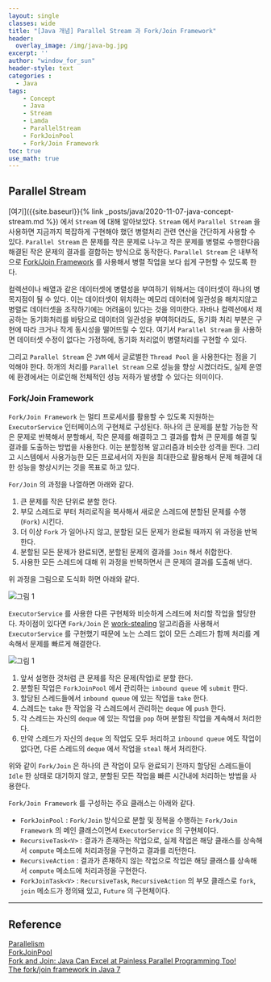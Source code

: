 ```yaml
--- 
layout: single
classes: wide
title: "[Java 개념] Parallel Stream 과 Fork/Join Framework"
header:
  overlay_image: /img/java-bg.jpg
excerpt: ''
author: "window_for_sun"
header-style: text
categories :
  - Java
tags:
    - Concept
    - Java
    - Stream
    - Lamda
    - ParallelStream
    - ForkJoinPool
    - Fork/Join Framework
toc: true
use_math: true
---  
```




















## Parallel Stream
[여기]({{site.baseurl}}{% link _posts/java/2020-11-07-java-concept-stream.md %})
에서 `Stream` 에 대해 알아보았다. 
`Stream` 에서 `Parallel Stream` 을 사용하면 지금까지 복잡하게 구현해야 했던 
병렬처리 관련 연산을 간단하게 사용할 수 있다. 
`Parallel Stream` 은 문제를 작은 문제로 나누고 작은 문제를 병렬로 수행한다음 
해결된 작은 문제의 결과를 결합하는 방식으로 동작한다. 
`Parallel Stream` 은 내부적으로 [Fork/Join Framework](https://docs.oracle.com/javase/tutorial/essential/concurrency/forkjoin.html)
를 사용해서 병렬 작업을 보다 쉽게 구현할 수 있도록 한다.  

컬렉션이나 배열과 같은 데이터셋에 병렬성을 부여하기 위해서는 데이터셋이 하나의 병목지점이 될 수 있다. 
이는 데이터셋이 위치하는 메모리 데이터에 일관성을 해치지않고 병렬로 데이터셋을 조작하기에는 어려움이 있다는 것을 의미한다. 
자바나 컬렉션에서 제공하는 동기화처리를 바탕으로 데이터의 일관성을 부여하더라도, 
동기화 처리 부분은 구현에 따라 크거나 작게 동시성을 떨어뜨릴 수 있다. 
여기서 `Parallel Stream` 을 사용하면 데이터셋 수정이 없다는 가정하에, 
동기화 처리없이 병렬처리를 구현할 수 있다.  

그리고 `Parallel Stream` 은 `JVM` 에서 글로벌한 `Thread Pool` 을 사용한다는 점을 기억해야 한다. 
하개의 처리를 `Parallel Stream` 으로 성능을 향상 시켰더라도, 
실제 운영에 환경에서는 이로인해 전체적인 성능 저하가 발생할 수 있다는 의미이다.  


### Fork/Join Framework
`Fork/Join Framework` 는 멀티 프로세서를 활용할 수 있도록 지원하는 `ExecutorService` 인터페이스의 구현체로 구성된다. 
하나의 큰 문제를 분할 가능한 작은 문제로 반복해서 분할해서, 작은 문제를 해결하고 그 결과를 합쳐 큰 문제를 해결 및 결과를 도출하는 방법을 사용한다. 
이는 분할정복 알고리즘과 비슷한 성격을 띈다. 
그리고 시스템에서 사용가능한 모든 프로세서의 자원을 최대한으로 활용해서 문제 해결에 대한 성능을 향상시키는 것을 목표로 하고 있다.  

`For/Join` 의 과정을 나열하면 아래와 같다. 
1. 큰 문제를 작은 단위로 분할 한다. 
1. 부모 스레드로 부터 처리로직을 복사해서 새로운 스레드에 분할된 문제를 수행(`Fork`) 시킨다. 
1. 더 이상 `Fork` 가 일어나지 않고, 분할된 모든 문제가 완료될 때까지 위 과정을 반복한다. 
1. 분할된 모든 문제가 완료되면, 분할된 문제의 결과를 `Join` 해서 취합한다. 
1. 사용한 모든 스레드에 대해 위 과정을 반복하면서 큰 문제의 결과를 도출해 낸다. 

위 과정을 그림으로 도식화 하면 아래와 같다. 

![그림 1]({{site.baseurl}}/img/java/concept_parallelstream_forkjoin_1.png)  


`ExecutorService` 를 사용한 다른 구현체와 비슷하게 스레드에 처리할 작업을 할당한다. 
차이점이 있다면 `Fork/Join` 은 [work-stealing](https://en.wikipedia.org/wiki/Work_stealing)
알고리즘을 사용해서 `ExecutorService` 를 구현했기 때문에 노는 스레드 없이 모든 스레드가 함께 처리를 계속해서 문제를 빠르게 해결한다. 

![그림 1]({{site.baseurl}}/img/java/concept_parallelstream_forkjoin_2.png)  

1. 앞서 설명한 것처럼 큰 문제를 작은 문제(작업)로 분할 한다. 
1. 분할된 작업은 `ForkJoinPool` 에서 관리하는 `inbound queue` 에 `submit` 한다. 
1. 할당된 스레드들에서 `inbound queue` 에 있는 작업을 `take` 한다. 
1. 스레드는 `take` 한 작업을 각 스레드에서 관리하는 `deque` 에 `push` 한다. 
1. 각 스레드는 자신의 `deque` 에 있는 작업을 `pop` 하며 분할된 작업을 계속해서 처리한다. 
1. 만약 스레드가 자신의 `deque` 의 작업도 모두 처리하고 `inbound queue` 에도 작업이 없다면, 
다른 스레드의 `deque` 에서 작업을 `steal` 해서 처리한다. 

위와 같이 `Fork/Join` 은 하나의 큰 작업이 모두 완료되기 전까지 할당된 스레드들이 `Idle` 한 상태로 대기하지 않고, 
분할된 모든 작업을 빠른 시간내에 처리하는 방법을 사용한다.  

`Fork/Join Framework` 를 구성하는 주요 클래스는 아래와 같다. 
- `ForkJoinPool` : `Fork/Join` 방식으로 분할 및 정복을 수행하는 `Fork/Join Framework` 의 메인 클래스이면서 `ExecutorService` 의 구현체이다. 
- `RecursiveTask<V>` : 결과가 존재하는 작업으로, 실제 작업은 해당 클래스를 상속해서 `compute` 메소드에 처리과정을 구현하고 결과를 리턴한다. 
- `RecursiveAction` : 결과가 존재하지 않는 작업으로 작업은 해당 클래스를 상속해서  `compute` 메소드에  처리과정을 구현한다. 
- `ForkJoinTask<V>` : `RecursiveTask`, `RecursiveAction` 의 부모 클래스로 `fork`, `join` 메소드가 정의돼 있고, `Future` 의 구현체이다. 



























































---
## Reference
[Parallelism](https://docs.oracle.com/javase/tutorial/collections/streams/parallelism.html)  
[ForkJoinPool](https://docs.oracle.com/javase/8/docs/api/java/util/concurrent/ForkJoinPool.html)  
[Fork and Join: Java Can Excel at Painless Parallel Programming Too!](https://www.oracle.com/technical-resources/articles/java/fork-join.html)  
[The fork/join framework in Java 7](http://www.h-online.com/developer/features/The-fork-join-framework-in-Java-7-1762357.html)  
